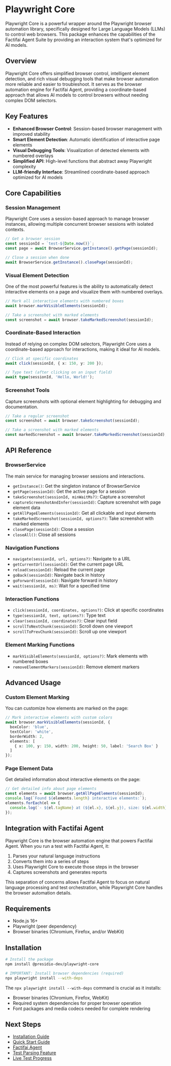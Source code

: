 # Playwright Core

Playwright Core is a powerful wrapper around the Playwright browser automation library, specifically designed for Large Language Models (LLMs) to control web browsers. This package enhances the capabilities of the Factifai Agent Suite by providing an interaction system that's optimized for AI models.

## Overview

Playwright Core offers simplified browser control, intelligent element detection, and rich visual debugging tools that make browser automation more reliable and easier to troubleshoot. It serves as the browser automation engine for Factifai Agent, providing a coordinate-based approach that allows AI models to control browsers without needing complex DOM selectors.

## Key Features

- **Enhanced Browser Control**: Session-based browser management with improved stability
- **Smart Element Detection**: Automatic identification of interactive page elements
- **Visual Debugging Tools**: Visualization of detected elements with numbered overlays
- **Simplified API**: High-level functions that abstract away Playwright complexity
- **LLM-friendly Interface**: Streamlined coordinate-based approach optimized for AI models

## Core Capabilities 

### Session Management

Playwright Core uses a session-based approach to manage browser instances, allowing multiple concurrent browser sessions with isolated contexts.

```typescript
// Get a browser session
const sessionId = `test-${Date.now()}`;
const page = await BrowserService.getInstance().getPage(sessionId);

// Close a session when done
await BrowserService.getInstance().closePage(sessionId);
```

### Visual Element Detection

One of the most powerful features is the ability to automatically detect interactive elements on a page and visualize them with numbered overlays.

```typescript
// Mark all interactive elements with numbered boxes
await browser.markVisibleElements(sessionId);

// Take a screenshot with marked elements
const screenshot = await browser.takeMarkedScreenshot(sessionId);
```

### Coordinate-Based Interaction

Instead of relying on complex DOM selectors, Playwright Core uses a coordinate-based approach for interactions, making it ideal for AI models.

```typescript
// Click at specific coordinates
await click(sessionId, { x: 150, y: 200 });

// Type text (after clicking on an input field)
await type(sessionId, 'Hello, World!');
```

### Screenshot Tools

Capture screenshots with optional element highlighting for debugging and documentation.

```typescript
// Take a regular screenshot
const screenshot = await browser.takeScreenshot(sessionId);

// Take a screenshot with marked elements
const markedScreenshot = await browser.takeMarkedScreenshot(sessionId);
```

## API Reference

### BrowserService

The main service for managing browser sessions and interactions.

- `getInstance()`: Get the singleton instance of BrowserService
- `getPage(sessionId)`: Get the active page for a session
- `takeScreenshot(sessionId, minWaitMs?)`: Capture a screenshot
- `captureScreenshotAndInfer(sessionId)`: Capture screenshot with page element data
- `getAllPageElements(sessionId)`: Get all clickable and input elements
- `takeMarkedScreenshot(sessionId, options?)`: Take screenshot with marked elements
- `closePage(sessionId)`: Close a session
- `closeAll()`: Close all sessions

### Navigation Functions

- `navigate(sessionId, url, options?)`: Navigate to a URL
- `getCurrentUrl(sessionId)`: Get the current page URL
- `reload(sessionId)`: Reload the current page
- `goBack(sessionId)`: Navigate back in history
- `goForward(sessionId)`: Navigate forward in history
- `wait(sessionId, ms)`: Wait for a specified time

### Interaction Functions

- `click(sessionId, coordinates, options?)`: Click at specific coordinates
- `type(sessionId, text, options?)`: Type text
- `clear(sessionId, coordinates?)`: Clear input field
- `scrollToNextChunk(sessionId)`: Scroll down one viewport
- `scrollToPrevChunk(sessionId)`: Scroll up one viewport

### Element Marking Functions

- `markVisibleElements(sessionId, options?)`: Mark elements with numbered boxes
- `removeElementMarkers(sessionId)`: Remove element markers

## Advanced Usage

### Custom Element Marking

You can customize how elements are marked on the page:

```typescript
// Mark interactive elements with custom colors
await browser.markVisibleElements(sessionId, {
  boxColor: 'blue',
  textColor: 'white',
  borderWidth: 2,
  elements: [
    { x: 100, y: 150, width: 200, height: 50, label: 'Search Box' }
  ]
});
```

### Page Element Data

Get detailed information about interactive elements on the page:

```typescript
// Get detailed info about page elements
const elements = await browser.getAllPageElements(sessionId);
console.log(`Found ${elements.length} interactive elements:`);
elements.forEach(el => {
  console.log(`- ${el.tagName} at (${el.x}, ${el.y}), size: ${el.width}x${el.height}`);
});
```

## Integration with Factifai Agent

Playwright Core is the browser automation engine that powers Factifai Agent. When you run a test with Factifai Agent, it:

1. Parses your natural language instructions
2. Converts them into a series of steps
3. Uses Playwright Core to execute those steps in the browser
4. Captures screenshots and generates reports

This separation of concerns allows Factifai Agent to focus on natural language processing and test orchestration, while Playwright Core handles the browser automation details.

## Requirements

- Node.js 16+
- Playwright (peer dependency)
- Browser binaries (Chromium, Firefox, and/or WebKit)

## Installation

```bash
# Install the package
npm install @presidio-dev/playwright-core

# IMPORTANT: Install browser dependencies (required)
npx playwright install --with-deps
```

The `npx playwright install --with-deps` command is crucial as it installs:
- Browser binaries (Chromium, Firefox, WebKit)
- Required system dependencies for proper browser operation
- Font packages and media codecs needed for complete rendering

## Next Steps

- [Installation Guide](/getting-started/installation)
- [Quick Start Guide](/getting-started/quick-start)
- [Factifai Agent](/tools/factifai-agent/)
- [Test Parsing Feature](/features/test-parsing)
- [Live Test Progress](/features/live-progress)
